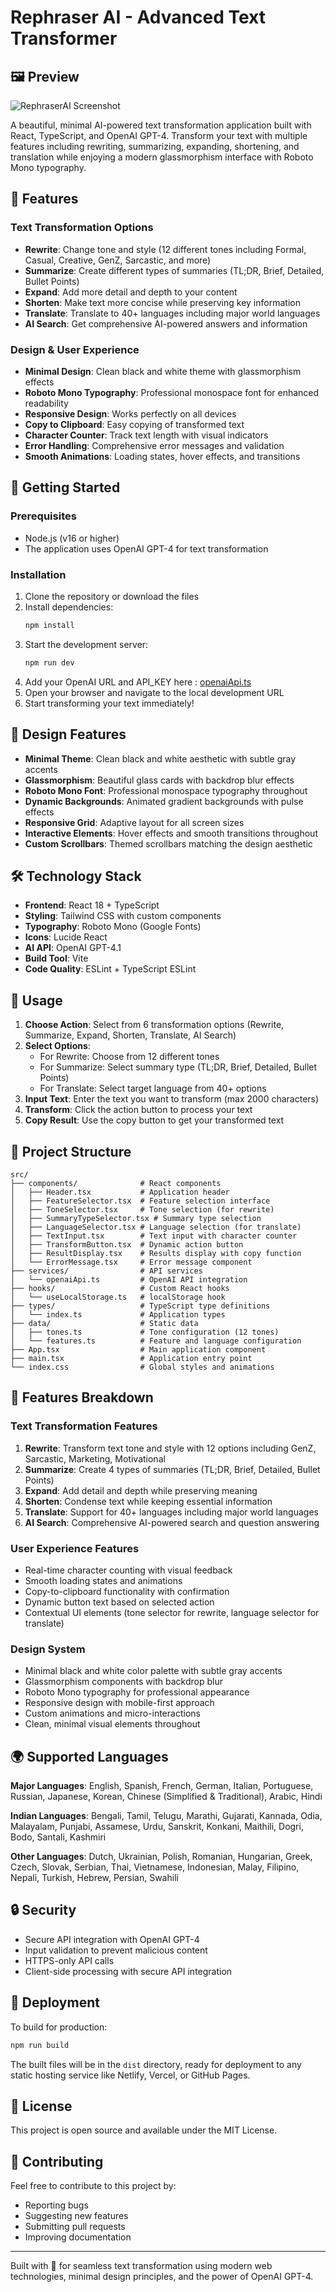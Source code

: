 # Rephraser AI - Advanced Text Transformer
## 🖼️ Preview

![RephraserAI Screenshot](screenshot.png)

A beautiful, minimal AI-powered text transformation application built with React, TypeScript, and OpenAI GPT-4. Transform your text with multiple features including rewriting, summarizing, expanding, shortening, and translation while enjoying a modern glassmorphism interface with Roboto Mono typography.

## 🌟 Features

### Text Transformation Options
- **Rewrite**: Change tone and style (12 different tones including Formal, Casual, Creative, GenZ, Sarcastic, and more)
- **Summarize**: Create different types of summaries (TL;DR, Brief, Detailed, Bullet Points)
- **Expand**: Add more detail and depth to your content
- **Shorten**: Make text more concise while preserving key information
- **Translate**: Translate to 40+ languages including major world languages
- **AI Search**: Get comprehensive AI-powered answers and information

### Design & User Experience
- **Minimal Design**: Clean black and white theme with glassmorphism effects
- **Roboto Mono Typography**: Professional monospace font for enhanced readability
- **Responsive Design**: Works perfectly on all devices
- **Copy to Clipboard**: Easy copying of transformed text
- **Character Counter**: Track text length with visual indicators
- **Error Handling**: Comprehensive error messages and validation
- **Smooth Animations**: Loading states, hover effects, and transitions

## 🚀 Getting Started

### Prerequisites

- Node.js (v16 or higher)
- The application uses OpenAI GPT-4 for text transformation

### Installation

1. Clone the repository or download the files
2. Install dependencies:
   ```bash
   npm install
   ```
3. Start the development server:
   ```bash
   npm run dev
   ```
4. Add your OpenAI URL and API_KEY here : [openaiApi.ts](https://github.com/lyaxsh/rephraserai/blob/main/src/services/openaiApi.ts)
5. Open your browser and navigate to the local development URL
6. Start transforming your text immediately!

## 🎨 Design Features

- **Minimal Theme**: Clean black and white aesthetic with subtle gray accents
- **Glassmorphism**: Beautiful glass cards with backdrop blur effects
- **Roboto Mono Font**: Professional monospace typography throughout
- **Dynamic Backgrounds**: Animated gradient backgrounds with pulse effects
- **Responsive Grid**: Adaptive layout for all screen sizes
- **Interactive Elements**: Hover effects and smooth transitions throughout
- **Custom Scrollbars**: Themed scrollbars matching the design aesthetic

## 🛠️ Technology Stack

- **Frontend**: React 18 + TypeScript
- **Styling**: Tailwind CSS with custom components
- **Typography**: Roboto Mono (Google Fonts)
- **Icons**: Lucide React
- **AI API**: OpenAI GPT-4.1
- **Build Tool**: Vite
- **Code Quality**: ESLint + TypeScript ESLint

## 📱 Usage

1. **Choose Action**: Select from 6 transformation options (Rewrite, Summarize, Expand, Shorten, Translate, AI Search)
2. **Select Options**: 
   - For Rewrite: Choose from 12 different tones
   - For Summarize: Select summary type (TL;DR, Brief, Detailed, Bullet Points)
   - For Translate: Select target language from 40+ options
3. **Input Text**: Enter the text you want to transform (max 2000 characters)
4. **Transform**: Click the action button to process your text
5. **Copy Result**: Use the copy button to get your transformed text

## 🔧 Project Structure

```
src/
├── components/              # React components
│   ├── Header.tsx           # Application header
│   ├── FeatureSelector.tsx  # Feature selection interface
│   ├── ToneSelector.tsx     # Tone selection (for rewrite)
│   ├── SummaryTypeSelector.tsx # Summary type selection
│   ├── LanguageSelector.tsx # Language selection (for translate)
│   ├── TextInput.tsx        # Text input with character counter
│   ├── TransformButton.tsx  # Dynamic action button
│   ├── ResultDisplay.tsx    # Results display with copy function
│   └── ErrorMessage.tsx     # Error message component
├── services/                # API services
│   └── openaiApi.ts         # OpenAI API integration
├── hooks/                   # Custom React hooks
│   └── useLocalStorage.ts   # localStorage hook
├── types/                   # TypeScript type definitions
│   └── index.ts             # Application types
├── data/                    # Static data
│   ├── tones.ts             # Tone configuration (12 tones)
│   └── features.ts          # Feature and language configuration
├── App.tsx                  # Main application component
├── main.tsx                 # Application entry point
└── index.css                # Global styles and animations
```

## 🎯 Features Breakdown

### Text Transformation Features
1. **Rewrite**: Transform text tone and style with 12 options including GenZ, Sarcastic, Marketing, Motivational
2. **Summarize**: Create 4 types of summaries (TL;DR, Brief, Detailed, Bullet Points)
3. **Expand**: Add detail and depth while preserving meaning
4. **Shorten**: Condense text while keeping essential information
5. **Translate**: Support for 40+ languages including major world languages
6. **AI Search**: Comprehensive AI-powered search and question answering

### User Experience Features
- Real-time character counting with visual feedback
- Smooth loading states and animations
- Copy-to-clipboard functionality with confirmation
- Dynamic button text based on selected action
- Contextual UI elements (tone selector for rewrite, language selector for translate)

### Design System
- Minimal black and white color palette with subtle gray accents
- Glassmorphism components with backdrop blur
- Roboto Mono typography for professional appearance
- Responsive design with mobile-first approach
- Custom animations and micro-interactions
- Clean, minimal visual elements throughout

## 🌍 Supported Languages

**Major Languages**: English, Spanish, French, German, Italian, Portuguese, Russian, Japanese, Korean, Chinese (Simplified & Traditional), Arabic, Hindi

**Indian Languages**: Bengali, Tamil, Telugu, Marathi, Gujarati, Kannada, Odia, Malayalam, Punjabi, Assamese, Urdu, Sanskrit, Konkani, Maithili, Dogri, Bodo, Santali, Kashmiri

**Other Languages**: Dutch, Ukrainian, Polish, Romanian, Hungarian, Greek, Czech, Slovak, Serbian, Thai, Vietnamese, Indonesian, Malay, Filipino, Nepali, Turkish, Hebrew, Persian, Swahili

## 🔒 Security

- Secure API integration with OpenAI GPT-4
- Input validation to prevent malicious content
- HTTPS-only API calls
- Client-side processing with secure API integration

## 🚀 Deployment

To build for production:

```bash
npm run build
```

The built files will be in the `dist` directory, ready for deployment to any static hosting service like Netlify, Vercel, or GitHub Pages.

## 📝 License

This project is open source and available under the MIT License.

## 🤝 Contributing

Feel free to contribute to this project by:
- Reporting bugs
- Suggesting new features
- Submitting pull requests
- Improving documentation

---

Built with 💜 for seamless text transformation using modern web technologies, minimal design principles, and the power of OpenAI GPT-4.

